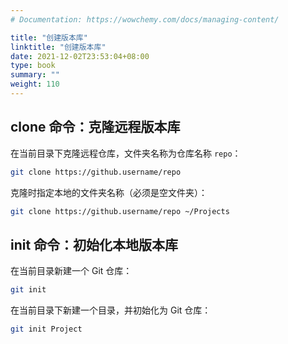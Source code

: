 ```yaml
---
# Documentation: https://wowchemy.com/docs/managing-content/

title: "创建版本库"
linktitle: "创建版本库"
date: 2021-12-02T23:53:04+08:00
type: book
summary: ""
weight: 110
---
```


<!--more-->

## clone 命令：克隆远程版本库

在当前目录下克隆远程仓库，文件夹名称为仓库名称 `repo`：

```bash
git clone https://github.username/repo
```

克隆时指定本地的文件夹名称（必须是空文件夹）：

```bash
git clone https://github.username/repo ~/Projects
```

## init 命令：初始化本地版本库

在当前目录新建一个 Git 仓库：

```bash
git init
```

在当前目录下新建一个目录，并初始化为 Git 仓库：

```bash
git init Project
```